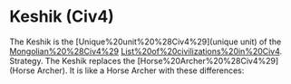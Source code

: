 # Keshik (Civ4)

The Keshik is the [Unique%20unit%20%28Civ4%29](unique unit) of the [Mongolian%20%28Civ4%29](Mongolian) [List%20of%20civilizations%20in%20Civ4](civilization).
Strategy.
The Keshik replaces the [Horse%20Archer%20%28Civ4%29](Horse Archer). It is like a Horse Archer with these differences: